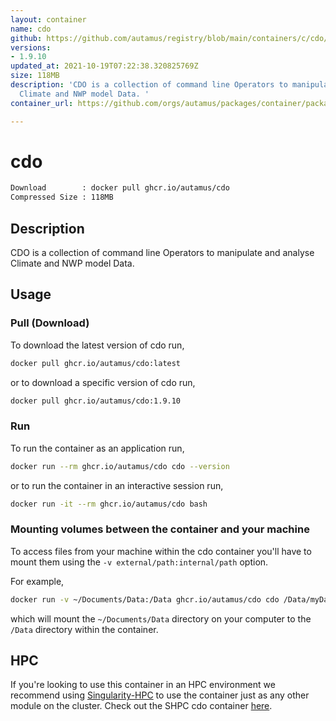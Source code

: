 ```yaml
---
layout: container
name: cdo
github: https://github.com/autamus/registry/blob/main/containers/c/cdo/spack.yaml
versions:
- 1.9.10
updated_at: 2021-10-19T07:22:38.320825769Z
size: 118MB
description: 'CDO is a collection of command line Operators to manipulate and analyse
  Climate and NWP model Data. '
container_url: https://github.com/orgs/autamus/packages/container/package/cdo

---
```

# cdo
```bash 
Download        : docker pull ghcr.io/autamus/cdo
Compressed Size : 118MB
```

## Description
CDO is a collection of command line Operators to manipulate and analyse Climate and NWP model Data. 

## Usage
### Pull (Download)
To download the latest version of cdo run,

```bash
docker pull ghcr.io/autamus/cdo:latest
```

or to download a specific version of cdo run,

```bash
docker pull ghcr.io/autamus/cdo:1.9.10
```
### Run
To run the container as an application run,
```bash
docker run --rm ghcr.io/autamus/cdo cdo --version
```

or to run the container in an interactive session run,
```bash
docker run -it --rm ghcr.io/autamus/cdo bash
```

### Mounting volumes between the container and your machine
To access files from your machine within the cdo container you'll have to mount them using the `-v external/path:internal/path` option.

For example,
```bash
docker run -v ~/Documents/Data:/Data ghcr.io/autamus/cdo cdo /Data/myData.csv
```
which will mount the `~/Documents/Data` directory on your computer to the `/Data` directory within the container.

## HPC
If you're looking to use this container in an HPC environment we recommend using [Singularity-HPC](https://singularity-hpc.readthedocs.io) to use the container just as any other module on the cluster. Check out the SHPC cdo container [here](https://singularityhub.github.io/singularity-hpc/r/ghcr.io-autamus-cdo/).